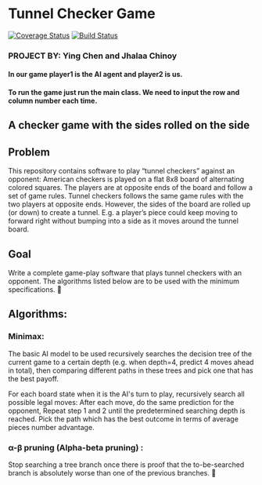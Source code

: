 # Tunnel Checker Game
[![Coverage Status](https://coveralls.io/repos/github/jhalaa/TunnelCheckers/badge.svg?branch=master)](https://coveralls.io/github/jhalaa/TunnelCheckers?branch=master)
[![Build Status](https://travis-ci.org/jhalaa/TunnelCheckers.svg?branch=master)](https://travis-ci.org/jhalaa/TunnelCheckers)

### PROJECT BY: Ying Chen  and Jhalaa Chinoy

#### In our game player1 is the AI agent and player2 is us. 
#### To run the game just run the main class. We need to input the row and column number each time.

## A checker game with the sides rolled on the side


## Problem
This repository contains software to play “tunnel checkers” against an opponent: 
American checkers is played on a flat 8x8 board of alternating colored squares.  The players are at opposite ends of the board and follow a set of game rules.
Tunnel checkers follows the same game rules with the two players at opposite ends.  However, the sides of the board are rolled up (or down) to create a tunnel.  E.g. a player’s piece could keep moving to forward right without bumping into a side as it moves around the tunnel board.

## Goal
Write a complete game-play software that plays tunnel checkers with an opponent.  The algorithms listed below are to be used with the minimum specifications.

## Algorithms:
### Minimax:
The basic AI model to be used recursively searches the decision tree of the current game to a certain depth (e.g. when depth=4, predict 4 moves ahead in total), then comparing different paths in these trees and pick one that has the best payoff.

For each board state when it is the AI's turn to play, recursively search all possible legal moves:
After each move, do the same prediction for the opponent,
Repeat step 1 and 2 until the predetermined searching depth is reached.
Pick the path which has the best outcome in terms of average pieces number advantage.

### α-β pruning (Alpha-beta pruning) :
Stop searching a tree branch once there is proof that the to-be-searched branch is absolutely worse than one of the previous branches.


